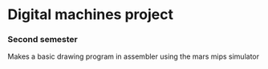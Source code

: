 # Digital machines project
### Second semester
Makes a basic drawing program in assembler using the mars mips simulator

